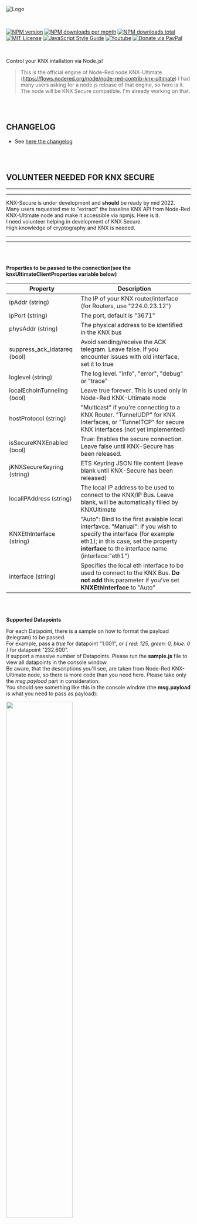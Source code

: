 ![Logo](img/logo-big.png)

<br/>

[![NPM version][npm-version-image]][npm-url]
[![NPM downloads per month][npm-downloads-month-image]][npm-url]
[![NPM downloads total][npm-downloads-total-image]][npm-url]
[![MIT License][license-image]][license-url]
[![JavaScript Style Guide](https://img.shields.io/badge/code_style-standard-brightgreen.svg)](https://standardjs.com)
[![Youtube][youtube-image]][youtube-url]
[![Donate via PayPal](https://img.shields.io/badge/Donate-PayPal-blue.svg?style=flat-square)](https://www.paypal.me/techtoday) 

<br/>

Control your KNX intallation via Node.js!

> This is the official engine of Node-Red node KNX-Ultimate (https://flows.nodered.org/node/node-red-contrib-knx-ultimate)
> I had many users asking for a node.js release of that engine, so here is it.
> The node will be KNX Secure compatible. I'm already working on that.

<br/>
<br/>

## CHANGELOG

* See <a href="https://github.com/Supergiovane/knxultimate/blob/master/CHANGELOG.md">here the changelog</a>

<br/>
<br/>

## VOLUNTEER NEEDED FOR KNX SECURE

**************************************************
**************************************************

KNX-Secure is under development and **should** be ready by mid 2022.<br/>
Many users requested me to "extract" the baseline KNX API from Node-Red KNX-Ultimate node and make it accessible via npmjs. Here is it.<br/>
I need volunteer helping in development of KNX Secure.<br/>
High knowledge of cryptography and KNX is needed.
**************************************************
**************************************************

<br/>
<br/>

**Properties to be passed to the connection(see the knxUltimateClientProperties variable below)**

|Property|Description|
|--|--|
| ipAddr (string) | The IP of your KNX router/interface (for Routers, use "224.0.23.12") |
| ipPort (string) | The port, default is "3671" |
| physAddr (string) | The physical address to be identified in the KNX bus |
| suppress_ack_ldatareq (bool) | Avoid sending/receive the ACK telegram. Leave false. If you encounter issues with old interface, set it to true |
| loglevel (string) | The log level. "info", "error", "debug" or "trace" |
| localEchoInTunneling (bool) | Leave true forever. This is used only in Node-Red KNX-Ultimate node |
| hostProtocol (string) | "Multicast" if you're connecting to a KNX Router. "TunnelUDP" for KNX Interfaces, or "TunnelTCP" for secure KNX Interfaces (not yet implemented)|
| isSecureKNXEnabled (bool) | True: Enables the secure connection. Leave false until KNX-Secure has been released. |
| jKNXSecureKeyring (string) | ETS Keyring JSON file content (leave blank until KNX-Secure has been released) |
| localIPAddress (string) | The local IP address to be used to connect to the KNX/IP Bus. Leave blank, will be automatically filled by KNXUltimate |
| KNXEthInterface (string) | "Auto": Bind to the first avaiable local interfavce. "Manual": if you wish to specify the interface (for example eth1); in this case, set the property **interface** to the interface name (interface:"eth1") |
| interface (string) | Specifies the local eth interface to be used to connect to the KNX Bus. **Do not add** this parameter if you've set **KNXEthInterface** to "Auto"|

<br/>
<br/>

**Supported Datapoints**

For each Datapoint, there is a sample on how to format the payload (telegram) to be passed.<br/>
For example, pass a *true* for datapoint "1.001", or *{ red: 125, green: 0, blue: 0 }* for datapoint "232.600".<br/>
It support a massive number of Datapoints. Please run the **sample.js** file to view all datapoints in the console window.<br/>
Be aware, that the descriptions you'll see, are taken from Node-Red KNX-Ultimate node, so there is more code than you need here. Please take only the *msg.payload* part in consideration.<br/>
You should see something like this in the console window (the **msg.payload** is what you need to pass as payload):

<img src='https://raw.githubusercontent.com/Supergiovane/knxultimate/master/img/dpt.png' width='60%'>

<br/>
<br/>

## CONTROL THE CLIENT

|Method|Description|
|--|--|
| .Connect() | Connects to the KNX Gateway |
| .Disconnect() | Gracefully disconnects from the KNX Gateway |
| .write (GA, payload, datapoint) | Sends a WRITE telegram to the BUS. **GA** is the group address (for example "0/0/1"), **payload** is the value you want to send (for example true), **datapoint** is a string representing the datapoint (for example "5.001") |
| .respond (GA, payload, datapoint) | Sends a RESPONSE telegram to the BUS. **GA** is the group address (for example "0/0/1"), **payload** is the value you want to send (for example true), **datapoint** is a string representing the datapoint (for example "5.001") |
| .read (GA) | Sends a READ telegram to the BUS. **GA** is the group address (for example "0/0/1").|

<br/>
<br/>

|Properties|Description|
|--|--|
| .isConnected() | Returns **true** if you the client is connected to the KNX Gateway Router/Interface, **false** if not connected. |
| ._getClearToSend() | Returns **true** if you can send a telegram, **false** if the client is still waiting for the last telegram's ACK or whenever the client cannot temporary send the telegram. In tunneling mode, you could also refer to the event **KNXClientEvents.ackReceived**, that is fired everytime a telegram has been succesfully acknowledge or not acknowledge. See the sample.js file. |

<br/>
<br/>

## EVENTS

Please see the sample.js file. This sample contains all events triggered by KNXUltimate.



<br/>
<br/>

## DECONDING THE TELEGRAMS FROM BUS
Decoding is very simple.
Just require the dptlib and use it to decode the RAW telegram
```javascript
const dptlib = require('./src/dptlib');
let dpt = dptlib.resolve("1.001");
let jsValue = dptlib.fromBuffer(RAW VALUE (SEE SAMPLES), dpt); // THIS IS THE DECODED VALUE
```

<br/>
<br/>


## Simple sample (you can find this sample in the "simpleSample.js" file):

```javascript
const knx = require("./index.js");
const dptlib = require('./src/dptlib');

// Set the properties
let knxUltimateClientProperties = {
    ipAddr: "224.0.23.12",
    ipPort: "3671",
    physAddr: "1.1.100",
    suppress_ack_ldatareq: false,
    loglevel: "error", // or "debug" is the default
    localEchoInTunneling: true, // Leave true, forever.
    hostProtocol: "Multicast", // "Multicast" in case you use a KNX/IP Router, "TunnelUDP" in case of KNX/IP Interface, "TunnelTCP" in case of secure KNX/IP Interface (not yet implemented)
    isSecureKNXEnabled: false, // Leave "false" until KNX-Secure has been released
    jKNXSecureKeyring: "", // ETS Keyring JSON file (leave blank until KNX-Secure has been released)
    localIPAddress: "", // Leave blank, will be automatically filled by KNXUltimate
    KNXEthInterface: "Auto", // Bind to the first avaiable local interfavce. "Manual" if you wish to specify the interface (for example eth1); in this case, set the property interface to the interface name (interface:"eth1")
};

// Instantiate the client
const knxUltimateClient = new knx.KNXClient(knxUltimateClientProperties);

// Setting handlers
knxUltimateClient.on(knx.KNXClient.KNXClientEvents.indication, function (_datagram, _echoed) {

    // This function is called whenever a KNX telegram arrives from BUS

    // Get the event
    let _evt = "";
    let dpt = "";
    let jsValue;
    if (_datagram.cEMIMessage.npdu.isGroupRead) _evt = "GroupValue_Read";
    if (_datagram.cEMIMessage.npdu.isGroupResponse) _evt = "GroupValue_Response";
    if (_datagram.cEMIMessage.npdu.isGroupWrite) _evt = "GroupValue_Write";
    // Get the source Address
    let _src = _datagram.cEMIMessage.srcAddress.toString();
    // Get the destination GA
    let _dst = _datagram.cEMIMessage.dstAddress.toString()
    // Get the RAW Value
    let _Rawvalue = _datagram.cEMIMessage.npdu.dataValue;

    // Decode the telegram. 
    if (_dst === "0/1/1") {
        // We know, for example, that 0/1/1 is a boolean DPT 1.001
        dpt = dptlib.resolve("1.001");
        jsValue = dptlib.fromBuffer(_Rawvalue, dpt)
    } else if (_dst === "0/1/2") {
        // We know , for example, that 0/1/2 is a DPT 232.600 Color RGB
        dpt = dptlib.resolve("232.600");
        jsValue = dptlib.fromBuffer(_Rawvalue, dpt)
    } else {
        // All others... assume they are boolean
        dpt = dptlib.resolve("1.001");
        jsValue = dptlib.fromBuffer(_Rawvalue, dpt)
        if (jsValue === null) {
            // Opppsss, it's null. It means that the datapoint isn't 1.001
            // Raise whatever error you want.
        }
    }
    console.log("src: " + _src + " dest: " + _dst, " event: " + _evt, " value: " + jsValue);


});
knxUltimateClient.on(knx.KNXClient.KNXClientEvents.connected, info => {
    // The client is connected
    console.log("Connected. On Duty", info);
    // WARNING, THIS WILL WRITE ON YOUR KNX BUS!
    knxUltimateClient.write("0/1/1", false, "1.001");
});

// Connect
try {
    knxUltimateClient.removeAllListeners();
} catch (error) {
}
knxUltimateClient.Connect();
```


<br/>
<br/>

## Full featured sample (you can find this sample in the "sample.js" file):

```javascript
const knx = require("./index.js");
const dptlib = require('./src/dptlib');

// Get a list of supported datapoints
// With this function, you can see what datapoints are supported and a sample on how you need to format the payload to be sent.
// ######################################
// Helpers
sortBy = (field) => (a, b) => {
    if (a[field] > b[field]) { return 1 } else { return -1 }
};
onlyDptKeys = (kv) => {
    return kv[0].startsWith("DPT")
};
extractBaseNo = (kv) => {
    return {
        subtypes: kv[1].subtypes,
        base: parseInt(kv[1].id.replace("DPT", ""))
    }
};
convertSubtype = (baseType) => (kv) => {
    let value = `${baseType.base}.${kv[0]}`;
    //let sRet = value + " " + kv[1].name + (kv[1].unit === undefined ? "" : " (" + kv[1].unit + ")");
    let sRet = value + " " + kv[1].name;
    return {
        value: value
        , text: sRet
    }
}
toConcattedSubtypes = (acc, baseType) => {
    let subtypes =
        Object.entries(baseType.subtypes)
            .sort(sortBy(0))
            .map(convertSubtype(baseType))

    return acc.concat(subtypes)
};
dptGetHelp = dpt => {
    var sDPT = dpt.split(".")[0]; // Takes only the main type
    var jRet;
    if (sDPT == "0") { // Special fake datapoint, meaning "Universal Mode"
        jRet = {
            "help":
                ``, "helplink": "https://github.com/Supergiovane/node-red-contrib-knx-ultimate/wiki"
        };
        return (jRet);
    }
    jRet = { "help": "No sample currently avaiable", "helplink": "https://github.com/Supergiovane/node-red-contrib-knx-ultimate/wiki/-SamplesHome" };
    const dpts =
        Object.entries(dptlib)
            .filter(onlyDptKeys)
    for (let index = 0; index < dpts.length; index++) {
        if (dpts[index][0].toUpperCase() === "DPT" + sDPT) {
            jRet = { "help": (dpts[index][1].basetype.hasOwnProperty("help") ? dpts[index][1].basetype.help : "No sample currently avaiable, just pass the payload as is it"), "helplink": (dpts[index][1].basetype.hasOwnProperty("helplink") ? dpts[index][1].basetype.helplink : "https://github.com/Supergiovane/node-red-contrib-knx-ultimate/wiki/-SamplesHome") };
            break;
        }
    }
    return (jRet);
}
const dpts =
    Object.entries(dptlib)
        .filter(onlyDptKeys)
        .map(extractBaseNo)
        .sort(sortBy("base"))
        .reduce(toConcattedSubtypes, [])
dpts.forEach(element => {
    console.log(element.text + " USAGE: " + dptGetHelp(element.value).help);
    console.log(" ");
});
// ######################################

// Let's connect and turn on your appliance.
// Set the properties
let knxUltimateClientProperties = {
    ipAddr: "224.0.23.12",
    ipPort: "3671",
    physAddr: "1.1.100",
    suppress_ack_ldatareq: false,
    loglevel: "error", // or "debug" is the default
    localEchoInTunneling: true, // Leave true, forever.
    hostProtocol: "Multicast", // "Multicast" in case you use a KNX/IP Router, "TunnelUDP" in case of KNX/IP Interface, "TunnelTCP" in case of secure KNX/IP Interface (not yet implemented)
    isSecureKNXEnabled: false, // Leave "false" until KNX-Secure has been released
    jKNXSecureKeyring: "", // ETS Keyring JSON file (leave blank until KNX-Secure has been released)
    localIPAddress: "", // Leave blank, will be automatically filled by KNXUltimate
    KNXEthInterface: "Auto", // Bind to the first avaiable local interfavce. "Manual" if you wish to specify the interface (for example eth1); in this case, set the property interface to the interface name (interface:"eth1")
};

var knxUltimateClient;

// If you're reinstantiating a new knxUltimateClient object, you must remove all listeners.
// If this is the first time you instantiate tne knxUltimateClient object, this part of code throws an error into the try...catch.
try {
    if (knxUltimateClient !== null) knxUltimateClient.removeAllListeners();
} catch (error) {
    // New connection, do nothing.
}

// Let's go
knxUltimateClient = new knx.KNXClient(knxUltimateClientProperties);

// Setting handlers
// ######################################
knxUltimateClient.on(knx.KNXClient.KNXClientEvents.indication, handleBusEvents);
knxUltimateClient.on(knx.KNXClient.KNXClientEvents.error, err => {
    // Error event
    console.log("Error", err)
});
knxUltimateClient.on(knx.KNXClient.KNXClientEvents.disconnected, info => {
    // The client is disconnected. Here you can handle the reconnection
    console.log("Disconnected", info)
});
knxUltimateClient.on(knx.KNXClient.KNXClientEvents.close, info => {
    // The client physical net socket has been closed
    console.log("Closed", info)
});
knxUltimateClient.on(knx.KNXClient.KNXClientEvents.ackReceived, (knxMessage, info) => {
    // In -->tunneling mode<-- (in ROUTING mode there is no ACK event), signals wether the last KNX telegram has been acknowledge or not
    // knxMessage: contains the telegram sent.
    // info is true it the last telegram has been acknowledge, otherwise false.
    console.log("Last telegram acknowledge", knxMessage, info)
});
knxUltimateClient.on(knx.KNXClient.KNXClientEvents.connected, info => {
    // The client is connected
    console.log("Connected. On Duty", info)

    // Check wether knxUltimateClient is clear to send the next telegram.
    // This should be called bevore any .write, .response, and .read request.
    // If not clear to send, retry later because the knxUltimateClient is busy in sending another telegram.
    console.log("Clear to send: " + knxUltimateClient._getClearToSend())

    // // Send a WRITE telegram to the KNX BUS
    // // You need: group address, payload (true/false/or any message), datapoint as string
    let payload = false;
    if (knxUltimateClient._getClearToSend()) knxUltimateClient.write("0/1/1", payload, "1.001");

    // Send a color RED to an RGB datapoint
    payload = { red: 125, green: 0, blue: 0 };
    if (knxUltimateClient._getClearToSend()) knxUltimateClient.write("0/1/2", payload, "232.600");

    // // Send a READ request to the KNX BUS
    if (knxUltimateClient._getClearToSend()) knxUltimateClient.read("0/0/1");

    // Send a RESPONSE telegram to the KNX BUS
    // You need: group address, payload (true/false/or any message), datapoint as string
    payload = false;
    if (knxUltimateClient._getClearToSend()) knxUltimateClient.respond("0/0/1", payload, "1.001");

});
knxUltimateClient.on(knx.KNXClient.KNXClientEvents.connecting, info => {
    // The client is setting up the connection
    console.log("Connecting...", info)
});
// ######################################

knxUltimateClient.Connect();

// Handle BUS events
// ---------------------------------------------------------------------------------------
function handleBusEvents(_datagram, _echoed) {

    // This function is called whenever a KNX telegram arrives from BUS

    // Get the event
    let _evt = "";
    let dpt = "";
    let jsValue;
    if (_datagram.cEMIMessage.npdu.isGroupRead) _evt = "GroupValue_Read";
    if (_datagram.cEMIMessage.npdu.isGroupResponse) _evt = "GroupValue_Response";
    if (_datagram.cEMIMessage.npdu.isGroupWrite) _evt = "GroupValue_Write";
    // Get the source Address
    let _src = _datagram.cEMIMessage.srcAddress.toString();
    // Get the destination GA
    let _dst = _datagram.cEMIMessage.dstAddress.toString()
    // Get the RAW Value
    let _Rawvalue = _datagram.cEMIMessage.npdu.dataValue;

    // Decode the telegram. 
    if (_dst === "0/1/1") {
        // We know that 0/1/1 is a boolean DPT 1.001
        dpt = dptlib.resolve("1.001");
        jsValue = dptlib.fromBuffer(_Rawvalue, dpt)
    } else if (_dst === "0/1/2") {
        // We know that 0/1/2 is a boolean DPT 232.600 Color RGB
        dpt = dptlib.resolve("232.600");
        jsValue = dptlib.fromBuffer(_Rawvalue, dpt)
    } else {
        // All others... assume they are boolean
        dpt = dptlib.resolve("1.001");
        jsValue = dptlib.fromBuffer(_Rawvalue, dpt)
        if (jsValue === null) {
            // Is null, try if it's a numerical value
            dpt = dptlib.resolve("5.001");
            jsValue = dptlib.fromBuffer(_Rawvalue, dpt)
        }
    }
    console.log("src: " + _src + " dest: " + _dst, " event: " + _evt, " value: " + jsValue);

}

// Disconnect after 20 secs.
setTimeout(() => {
    if (knxUltimateClient.isConnected()) knxUltimateClient.Disconnect();
}, 20000);
```

<br/>
<br/>

# KNX Secure connection sample (you can find this sample in the "sampleSecure.js" file):

The knx secure is under development. You can see this sample as reference, if you wish to contribute to the project.<br/>
KNX Secure is not ready and it still in pre alfa.<br/>
Loading, decrypting and validating Keyring file has been done.<br/>
I'm working on the first secure handshake now.<br/>

```javascript

const knx = require("./index.js");
const KNXsecureKeyring = require("./src/KNXsecureKeyring.js");
const dptlib = require('./src/dptlib');

// This is the content of the ETS Keyring file obtained doing this: https://www.youtube.com/watch?v=OpR7ZQTlMRU
let rawjKNXSecureKeyring = `<?xml version="1.0" encoding="utf-8"?>
<Keyring Project="KNX Secure" CreatedBy="ETS 5.7.6 (Build 1398)" Created="2021-11-17T07:43:08" Signature="V279vCe6oJXL/6a06Ys2yQ==" xmlns="http://knx.org/xml/keyring/1">
  <Backbone MulticastAddress="224.0.23.12" Latency="2000" Key="CRL14M51oI9pKhzMGGjO1g==" />
  <Interface IndividualAddress="3.1.2" Type="Tunneling" Host="3.1.1" UserID="2" Password="gF8N8lKGU9cD3TNMLEvu50SbI48qI5EeC8WeciL53Zg=" Authentication="jHW6k+R/b+GOfdaNzXXildWI4BrqHkAoa6lUtWCGGDI=" />
  <Interface IndividualAddress="3.1.3" Type="Tunneling" Host="3.1.1" UserID="3" Password="HbvdOCahzdmjhSaMBeFb/2x8+CwYxF1865N3Nrg485o=" Authentication="XtQMiHSX7cwgB3SJL+CZuCePx434JL1p9cZfjLiGfg4=" />
  <Interface IndividualAddress="3.1.4" Type="Tunneling" Host="3.1.1" UserID="4" Password="VPlMEqpC/COz/szs1qsGLg63giJ/E5DbN8MIBgsLYyQ=" Authentication="zmn+tKNmoO+5jiKXeqeDruvC/OA/zNbOdhiWPFQ1+0g=" />
  <Interface IndividualAddress="3.1.5" Type="Tunneling" Host="3.1.1" UserID="5" Password="Dqeea+bKaoe7pk/czGgKdLT5ucuOfwMJmpJ/0Q32woY=" Authentication="glxFMw43J7cUAklu38GVga2AjEcz4PgOc2aTEKpjXEI=" />
  <Interface IndividualAddress="3.1.6" Type="Tunneling" Host="3.1.1" UserID="6" Password="teB74cgZdQL6CR81pyrWmSHUR8wlDw6PXM5oLlAPLyM=" Authentication="vRKBbWxwF1jsvi5oS64YGT3HaPog9Dcg+cVelgay3vY=" />
  <Interface IndividualAddress="3.1.7" Type="Tunneling" Host="3.1.1" UserID="7" Password="BbGlEV5JGosOs2bl6d63rnYDax8S1pMqf5pKluV0l54=" Authentication="3U49RFQAM7pFD40y5zJg2ebcXKCh1cgx41DGzzAZzZE=" />
  <Interface IndividualAddress="3.1.8" Type="Tunneling" Host="3.1.1" UserID="8" Password="8O2/pOsUgxQuTtspPZ2wIo4HQxvcrECaHLtoyUY0CZk=" Authentication="/4XvMBmc60edJUKUzpCrpy+MRfQJR5jN673I/Qa5V5o=" />
  <Interface IndividualAddress="3.1.9" Type="Tunneling" Host="3.1.1" UserID="9" Password="8hIlqwHsQjRGd8sYRiXG/OyPDQObevIDuKRhVQcXxoc=" Authentication="USfsg+wsH0hwoeLq/GqLcPtfGk5XPW3aAjVgwQjYpQs=" />
  <GroupAddresses>
    <Group Address="16384" Key="CreHKeXp+5U2qMLVU0XWxw==" />
    <Group Address="16385" Key="4N4QIW0wJiRitgxvX4s7ow==" />
    <Group Address="16386" Key="AOqADeC4y2u4kYCtBclCtg==" />
  </GroupAddresses>
  <Devices>
    <Device IndividualAddress="3.1.1" ToolKey="T770+Sebf2zpx3X3A0S64A==" ManagementPassword="6LPLJeu+XxuGpn6tOqt9fw4NuSa/jIQCYXzFVDwPUiU=" Authentication="rywptqDB0/UNF/5VmlTs5YnrIqO9FJ3YGGEIm08Z1UQ=" SequenceNumber="121960556295" />
    <Device IndividualAddress="3.1.10" ToolKey="t8SSY7LxrVgNvXwLqus4Pg==" SequenceNumber="121960675276" />
    <Device IndividualAddress="3.1.11" ToolKey="VMpB+1fIuP4UFaDVQSjNHQ==" SequenceNumber="121960725775" />
  </Devices>
</Keyring>`;

// Set the properties
let knxUltimateClientProperties = {
    ipAddr: "192.168.1.54",
    ipPort: "3671",
    physAddr: "1.1.100",
    suppress_ack_ldatareq: false,
    loglevel: "debug", // or "debug" is the default
    localEchoInTunneling: true, // Leave true, forever.
    hostProtocol: "TunnelTCP", // "Multicast" in case you use a KNX/IP Router, "TunnelUDP" in case of KNX/IP Interface, "TunnelTCP" in case of secure KNX/IP Interface (not yet implemented)
    isSecureKNXEnabled: true, // Leave "false" until KNX-Secure has been released
    KNXEthInterface: "Auto", // Bind to the first avaiable local interfavce. "Manual" if you wish to specify the interface (for example eth1); in this case, set the property interface to the interface name (interface:"eth1")
    localIPAddress: "", // Leave blank, will be automatically filled by KNXUltimate
    jKNXSecureKeyring: "", // This is the unencrypted Keyring file content (see below)
};

async function LoadKeyringFile(_keyring, _password) {
    return KNXsecureKeyring.keyring.load(_keyring, _password);
}

async function go() {

    // Load the Keyring, decrypt it and put it in the jKNXSecureKeyring property.
    // The password "banana" has been used to encrypt the keyring file during export form ETS.
    // Again, see this https://www.youtube.com/watch?v=OpR7ZQTlMRU
    knxUltimateClientProperties.jKNXSecureKeyring = await LoadKeyringFile(rawjKNXSecureKeyring, "banana");


    // Log some infos
    console.log("KNX-Secure: Keyring for ETS proj " + knxUltimateClientProperties.jKNXSecureKeyring.ETSProjectName + ", created by " + knxUltimateClientProperties.jKNXSecureKeyring.ETSCreatedBy + " on " + knxUltimateClientProperties.jKNXSecureKeyring.ETSCreated + " succesfully validated with provided password");

    // Instantiate the client
    var knxUltimateClient = new knx.KNXClient(knxUltimateClientProperties);

    // This contains the decrypted keyring file, accessible to all .js files referencing the "index.js" module.
    console.log(knx.getDecodedKeyring());

    // Setting handlers
    // ######################################
    knxUltimateClient.on(knx.KNXClient.KNXClientEvents.indication, handleBusEvents);
    knxUltimateClient.on(knx.KNXClient.KNXClientEvents.error, err => {
        // Error event
        console.log("Error", err)
    });
    knxUltimateClient.on(knx.KNXClient.KNXClientEvents.ackReceived, (knxMessage, info) => {
        // In -->tunneling mode<-- (in ROUTING mode there is no ACK event), signals wether the last KNX telegram has been acknowledge or not
        // knxMessage: contains the telegram sent.
        // info is true it the last telegram has been acknowledge, otherwise false.
        console.log("Last telegram acknowledge", knxMessage, info)
    });
    knxUltimateClient.on(knx.KNXClient.KNXClientEvents.disconnected, info => {
        // The client is cisconnected
        console.log("Disconnected", info)
    });
    knxUltimateClient.on(knx.KNXClient.KNXClientEvents.close, info => {
         // The client physical net socket has been closed
        console.log("Closed", info)
    });
    knxUltimateClient.on(knx.KNXClient.KNXClientEvents.connected, info => {
        // The client is connected
        console.log("Connected. On Duty", info)
        // Write something to the BUS
        if (knxUltimateClient._getClearToSend()) knxUltimateClient.write("0/1/1", false, "1.001");
    });
    knxUltimateClient.on(knx.KNXClient.KNXClientEvents.connecting, info => {
        // The client is setting up the connection
        console.log("Connecting...", info)
    });
    // ######################################

    // Handle BUS events
    // ---------------------------------------------------------------------------------------
    function handleBusEvents(_datagram, _echoed) {

       // This function is called whenever a KNX telegram arrives from BUS

    // Get the event
    let _evt = "";
    let dpt = "";
    let jsValue;
    if (_datagram.cEMIMessage.npdu.isGroupRead) _evt = "GroupValue_Read";
    if (_datagram.cEMIMessage.npdu.isGroupResponse) _evt = "GroupValue_Response";
    if (_datagram.cEMIMessage.npdu.isGroupWrite) _evt = "GroupValue_Write";
    // Get the source Address
    let _src = _datagram.cEMIMessage.srcAddress.toString();
    // Get the destination GA
    let _dst = _datagram.cEMIMessage.dstAddress.toString()
    // Get the RAW Value
    let _Rawvalue = _datagram.cEMIMessage.npdu.dataValue;
    
    // Decode the telegram. 
    if (_dst === "0/1/1") {
        // We know that 0/1/1 is a boolean DPT 1.001
        dpt = dptlib.resolve("1.001");
        jsValue = dptlib.fromBuffer(_Rawvalue, dpt)
    } else if (_dst === "0/1/2") {
        // We know that 0/1/2 is a boolean DPT 232.600 Color RGB
        dpt = dptlib.resolve("232.600");
        jsValue = dptlib.fromBuffer(_Rawvalue, dpt)
    }
    console.log("src: " + _src + " dest: " + _dst, " event: " + _evt, " value: " + jsValue);


    }

    knxUltimateClient.Connect();

    // Wait some seconds, just for fun
    await new Promise((resolve, reject) => setTimeout(resolve, 10000));

    // Disconnects
    if (knxUltimateClient.isConnected()) knxUltimateClient.Disconnect();

}

go();
```

<br/>
<br/>


## SUGGESTION
> Why not to try Node-Red https://nodered.org and the awesome KNX-Ultimate node https://flows.nodered.org/node/node-red-contrib-knx-ultimate ?

<br/>

<img src='https://raw.githubusercontent.com/Supergiovane/knxultimate/master/img/nodered.png' width='90%'>

<br/>
<br/>

![Logo](https://raw.githubusercontent.com/Supergiovane/node-red-contrib-knx-ultimate/master/img/wiki/flags/madeinitaly.png)

[license-image]: https://img.shields.io/badge/license-MIT-blue.svg
[license-url]: https://github.com/Supergiovane/knxultimate/master/LICENSE
[npm-url]: https://npmjs.org/package/knxultimate
[npm-version-image]: https://img.shields.io/npm/v/knxultimate.svg
[npm-downloads-month-image]: https://img.shields.io/npm/dm/knxultimate.svg
[npm-downloads-total-image]: https://img.shields.io/npm/dt/knxultimate.svg
[youtube-image]: https://img.shields.io/badge/Visit%20me-Youtube-red
[youtube-url]: https://www.youtube.com/channel/UCA9RsLps1IthT7fDSeUbRZw/playlists
